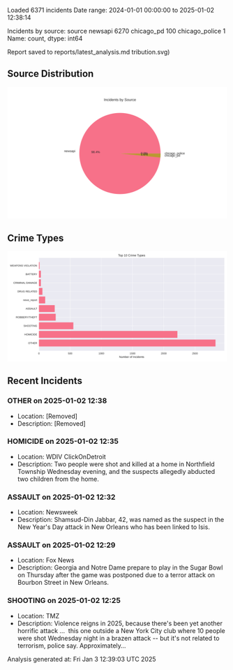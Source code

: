 
Loaded 6371 incidents
Date range: 2024-01-01 00:00:00 to 2025-01-02 12:38:14

Incidents by source:
source
newsapi           6270
chicago_pd         100
chicago_police       1
Name: count, dtype: int64

Report saved to reports/latest_analysis.md
tribution.svg)

## Source Distribution
![Source Distribution](images/source_distribution.svg)

## Crime Types
![Crime Types](images/crime_types.svg)

## Recent Incidents

### OTHER on 2025-01-02 12:38
- Location: [Removed]
- Description: [Removed]


### HOMICIDE on 2025-01-02 12:35
- Location: WDIV ClickOnDetroit
- Description: Two people were shot and killed at a home in Northfield Township Wednesday evening, and the suspects allegedly abducted two children from the home.


### ASSAULT on 2025-01-02 12:32
- Location: Newsweek
- Description: Shamsud-Din Jabbar, 42, was named as the suspect in the New Year's Day attack in New Orleans who has been linked to Isis.


### ASSAULT on 2025-01-02 12:29
- Location: Fox News
- Description: Georgia and Notre Dame prepare to play in the Sugar Bowl on Thursday after the game was postponed due to a terror attack on Bourbon Street in New Orleans.


### SHOOTING on 2025-01-02 12:25
- Location: TMZ
- Description: Violence reigns in 2025, because there's been yet another horrific attack ...  this one outside a New York City club where 10 people were shot Wednesday night in a brazen attack -- but it's not related to terrorism, police say. Approximately…

Analysis generated at: Fri Jan  3 12:39:03 UTC 2025
